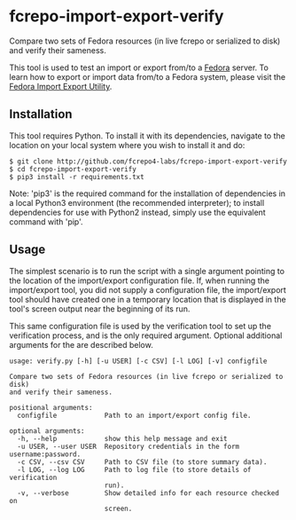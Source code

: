 # fcrepo-import-export-verify
Compare two sets of Fedora resources (in live fcrepo or serialized to disk) and verify
their sameness.

This tool is used to test an import or export from/to a [Fedora](http://github.com/fcrepo4/fcrepo4) server.
To learn how to export or import data from/to a Fedora system, please visit
the [Fedora Import Export Utility](http://github.com/fcrepo4-labs/fcrepo-import-export).

## Installation
This tool requires Python. To install it with its dependencies, navigate to the location on
your local system where you wish to install it and do:
```
$ git clone http://github.com/fcrepo4-labs/fcrepo-import-export-verify
$ cd fcrepo-import-export-verify
$ pip3 install -r requirements.txt
```
Note: 'pip3' is the required command for the installation of dependencies in a local
Python3 environment (the recommended interpreter); to install dependencies for use
with Python2 instead, simply use the equivalent command with 'pip'.

## Usage
The simplest scenario is to run the script with a single argument pointing to the
location of the import/export configuration file. If, when running the import/export
tool, you did not supply a configuration file, the import/export tool should have
created one in a temporary location that is displayed in the tool's screen output
near the beginning of its run.

This same configuration file is used by the verification tool to set up the verification
process, and is the only required argument. Optional additional arguments for the are
described below.

```
usage: verify.py [-h] [-u USER] [-c CSV] [-l LOG] [-v] configfile

Compare two sets of Fedora resources (in live fcrepo or serialized to disk)
and verify their sameness.

positional arguments:
  configfile            Path to an import/export config file.

optional arguments:
  -h, --help            show this help message and exit
  -u USER, --user USER  Repository credentials in the form username:password.
  -c CSV, --csv CSV     Path to CSV file (to store summary data).
  -l LOG, --log LOG     Path to log file (to store details of verification
                        run).
  -v, --verbose         Show detailed info for each resource checked on
                        screen.
```
